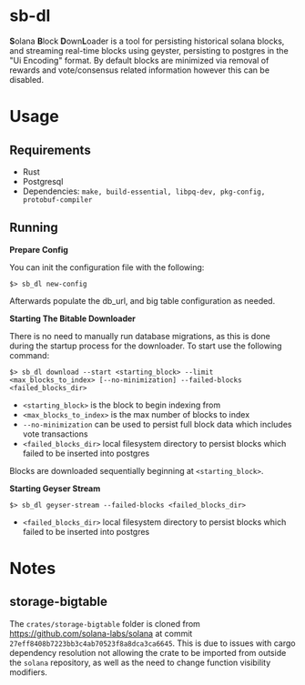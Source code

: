 # sb-dl

**S**olana **B**lock **D**own**L**oader is a tool for persisting historical solana blocks, and streaming real-time blocks using geyster, persisting to postgres in the "Ui Encoding" format. By default blocks are minimized via removal of rewards and vote/consensus related information however this can be disabled.

# Usage

## Requirements

* Rust
* Postgresql
* Dependencies: `make, build-essential, libpq-dev, pkg-config, protobuf-compiler`

## Running

**Prepare Config**

You can init the configuration file with the following:

```shell
$> sb_dl new-config
```

Afterwards populate the db_url, and big table configuration as needed.

**Starting The Bitable Downloader**

There is no need to manually run database migrations, as this is done during the startup process for the downloader. To start use the following command:

```shell
$> sb_dl download --start <starting_block> --limit <max_blocks_to_index> [--no-minimization] --failed-blocks <failed_blocks_dir>
```

* `<starting_block>` is the block to begin indexing from
* `<max_blocks_to_index>` is the max number of blocks to index
* `--no-minimization` can be used to persist full block data which includes vote transactions
* `<failed_blocks_dir>` local filesystem directory to persist blocks which failed to be inserted into postgres

Blocks are downloaded sequentially beginning at `<starting_block>`.

**Starting Geyser Stream**

```shell
$> sb_dl geyser-stream --failed-blocks <failed_blocks_dir>
```

* `<failed_blocks_dir>` local filesystem directory to persist blocks which failed to be inserted into postgres

# Notes

## storage-bigtable

The `crates/storage-bigtable` folder is cloned from <https://github.com/solana-labs/solana> at commit `27eff8408b7223bb3c4ab70523f8a8dca3ca6645`. This is due to issues with cargo dependency resolution not allowing the crate to be imported from outside the `solana` repository, as well as the need to change function visibility modifiers.
